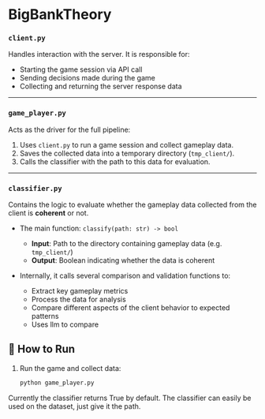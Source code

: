 # BigBankTheory

### `client.py`

Handles interaction with the server. It is responsible for:

- Starting the game session via API call
- Sending decisions made during the game
- Collecting and returning the server response data

---

### `game_player.py`

Acts as the driver for the full pipeline:

1. Uses `client.py` to run a game session and collect gameplay data.
2. Saves the collected data into a temporary directory (`tmp_client/`).
3. Calls the classifier with the path to this data for evaluation.

---

### `classifier.py`

Contains the logic to evaluate whether the gameplay data collected from the client is **coherent** or not.

- The main function: `classify(path: str) -> bool`
  - **Input**: Path to the directory containing gameplay data (e.g. `tmp_client/`)
  - **Output**: Boolean indicating whether the data is coherent

- Internally, it calls several comparison and validation functions to:
  - Extract key gameplay metrics
  - Process the data for analysis
  - Compare different aspects of the client behavior to expected patterns
  - Uses llm to compare


## 🚀 How to Run

1. Run the game and collect data:
   ```bash
   python game_player.py

Currently the classifier returns True by default.
The classifier can easily be used on the dataset, just give it the path.